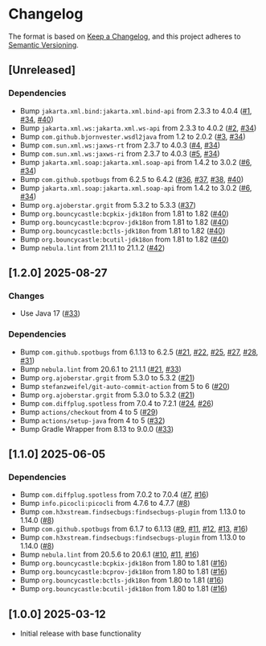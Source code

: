 # Changelog

The format is based on [Keep a Changelog](https://keepachangelog.com/en/1.0.0/),
and this project adheres to [Semantic Versioning](https://semver.org/spec/v2.0.0.html).

## [Unreleased]

### Dependencies
- Bump `jakarta.xml.bind:jakarta.xml.bind-api` from 2.3.3 to 4.0.4 ([#1](https://github.com/ebsnet/CSRGenerator/pull/1), [#34](https://github.com/ebsnet/CSRGenerator/pull/34), [#40](https://github.com/ebsnet/CSRGenerator/pull/40))
- Bump `jakarta.xml.ws:jakarta.xml.ws-api` from 2.3.3 to 4.0.2 ([#2](https://github.com/ebsnet/CSRGenerator/pull/2), [#34](https://github.com/ebsnet/CSRGenerator/pull/34))
- Bump `com.github.bjornvester.wsdl2java` from 1.2 to 2.0.2 ([#3](https://github.com/ebsnet/CSRGenerator/pull/3), [#34](https://github.com/ebsnet/CSRGenerator/pull/34))
- Bump `com.sun.xml.ws:jaxws-rt` from 2.3.7 to 4.0.3 ([#4](https://github.com/ebsnet/CSRGenerator/pull/4), [#34](https://github.com/ebsnet/CSRGenerator/pull/34))
- Bump `com.sun.xml.ws:jaxws-ri` from 2.3.7 to 4.0.3 ([#5](https://github.com/ebsnet/CSRGenerator/pull/5), [#34](https://github.com/ebsnet/CSRGenerator/pull/34))
- Bump `jakarta.xml.soap:jakarta.xml.soap-api` from 1.4.2 to 3.0.2 ([#6](https://github.com/ebsnet/CSRGenerator/pull/6), [#34](https://github.com/ebsnet/CSRGenerator/pull/34))
- Bump `com.github.spotbugs` from 6.2.5 to 6.4.2 ([#36](https://github.com/ebsnet/CSRGenerator/pull/36), [#37](https://github.com/ebsnet/CSRGenerator/pull/37), [#38](https://github.com/ebsnet/CSRGenerator/pull/38), [#40](https://github.com/ebsnet/CSRGenerator/pull/40))
- Bump `jakarta.xml.soap:jakarta.xml.soap-api` from 1.4.2 to 3.0.2 ([#6](https://github.com/ebsnet/CSRGenerator/pull/6), [#34](https://github.com/ebsnet/CSRGenerator/pull/34))
- Bump `org.ajoberstar.grgit` from 5.3.2 to 5.3.3 ([#37](https://github.com/ebsnet/CSRGenerator/pull/37))
- Bump `org.bouncycastle:bcpkix-jdk18on` from 1.81 to 1.82 ([#40](https://github.com/ebsnet/CSRGenerator/pull/40))
- Bump `org.bouncycastle:bcprov-jdk18on` from 1.81 to 1.82 ([#40](https://github.com/ebsnet/CSRGenerator/pull/40))
- Bump `org.bouncycastle:bctls-jdk18on` from 1.81 to 1.82 ([#40](https://github.com/ebsnet/CSRGenerator/pull/40))
- Bump `org.bouncycastle:bcutil-jdk18on` from 1.81 to 1.82 ([#40](https://github.com/ebsnet/CSRGenerator/pull/40))
- Bump `nebula.lint` from 21.1.1 to 21.1.2 ([#42](https://github.com/ebsnet/CSRGenerator/pull/42))

## [1.2.0] 2025-08-27

### Changes

- Use Java 17 ([#33](https://github.com/ebsnet/CSRGenerator/pull/33))

### Dependencies

- Bump `com.github.spotbugs` from 6.1.13 to 6.2.5 ([#21](https://github.com/ebsnet/CSRGenerator/pull/21), [#22](https://github.com/ebsnet/CSRGenerator/pull/22), [#25](https://github.com/ebsnet/CSRGenerator/pull/25), [#27](https://github.com/ebsnet/CSRGenerator/pull/27), [#28](https://github.com/ebsnet/CSRGenerator/pull/28), [#31](https://github.com/ebsnet/CSRGenerator/pull/31))
- Bump `nebula.lint` from 20.6.1 to 21.1.1 ([#21](https://github.com/ebsnet/CSRGenerator/pull/21), [#33](https://github.com/ebsnet/CSRGenerator/pull/33))
- Bump `org.ajoberstar.grgit` from 5.3.0 to 5.3.2 ([#21](https://github.com/ebsnet/CSRGenerator/pull/21))
- Bump `stefanzweifel/git-auto-commit-action` from 5 to 6 ([#20](https://github.com/ebsnet/CSRGenerator/pull/20))
- Bump `org.ajoberstar.grgit` from 5.3.0 to 5.3.2 ([#21](https://github.com/ebsnet/CSRGenerator/pull/21))
- Bump `com.diffplug.spotless` from 7.0.4 to 7.2.1 ([#24](https://github.com/ebsnet/CSRGenerator/pull/24), [#26](https://github.com/ebsnet/CSRGenerator/pull/26))
- Bump `actions/checkout` from 4 to 5 ([#29](https://github.com/ebsnet/CSRGenerator/pull/29))
- Bump `actions/setup-java` from 4 to 5 ([#32](https://github.com/ebsnet/CSRGenerator/pull/32))
- Bump Gradle Wrapper from 8.13 to 9.0.0 ([#33](https://github.com/ebsnet/CSRGenerator/pull/33))

## [1.1.0] 2025-06-05

### Dependencies

- Bump `com.diffplug.spotless` from 7.0.2 to 7.0.4 ([#7](https://github.com/ebsnet/CSRGenerator/pull/7), [#16](https://github.com/ebsnet/CSRGenerator/pull/16))
- Bump `info.picocli:picocli` from 4.7.6 to 4.7.7 ([#8](https://github.com/ebsnet/CSRGenerator/pull/8))
- Bump `com.h3xstream.findsecbugs:findsecbugs-plugin` from 1.13.0 to 1.14.0 ([#8](https://github.com/ebsnet/CSRGenerator/pull/8))
- Bump `com.github.spotbugs` from 6.1.7 to 6.1.13 ([#9](https://github.com/ebsnet/CSRGenerator/pull/9), [#11](https://github.com/ebsnet/CSRGenerator/pull/11), [#12](https://github.com/ebsnet/CSRGenerator/pull/12), [#13](https://github.com/ebsnet/CSRGenerator/pull/13), [#16](https://github.com/ebsnet/CSRGenerator/pull/16))
- Bump `com.h3xstream.findsecbugs:findsecbugs-plugin` from 1.13.0 to 1.14.0 ([#8](https://github.com/ebsnet/CSRGenerator/pull/8))
- Bump `nebula.lint` from 20.5.6 to 20.6.1 ([#10](https://github.com/ebsnet/CSRGenerator/pull/10), [#11](https://github.com/ebsnet/CSRGenerator/pull/11), [#16](https://github.com/ebsnet/CSRGenerator/pull/16))
- Bump `org.bouncycastle:bcpkix-jdk18on` from 1.80 to 1.81 ([#16](https://github.com/ebsnet/CSRGenerator/pull/16))
- Bump `org.bouncycastle:bcprov-jdk18on` from 1.80 to 1.81 ([#16](https://github.com/ebsnet/CSRGenerator/pull/16))
- Bump `org.bouncycastle:bctls-jdk18on` from 1.80 to 1.81 ([#16](https://github.com/ebsnet/CSRGenerator/pull/16))
- Bump `org.bouncycastle:bcutil-jdk18on` from 1.80 to 1.81 ([#16](https://github.com/ebsnet/CSRGenerator/pull/16))

## [1.0.0] 2025-03-12

- Initial release with base functionality
